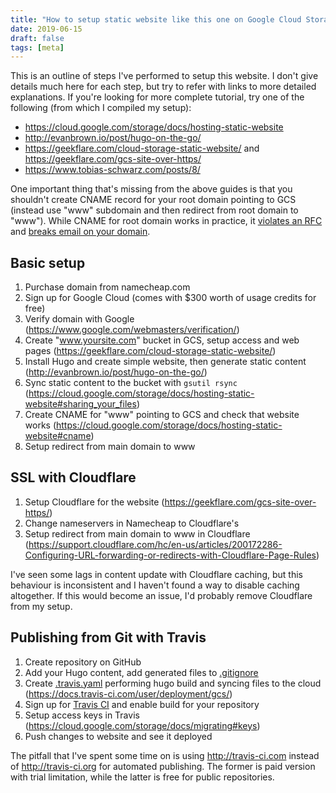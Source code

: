 ```yaml
---
title: "How to setup static website like this one on Google Cloud Storage"
date: 2019-06-15
draft: false
tags: [meta]
---
```


This is an outline of steps I've performed to setup this website. I don't give details much here for each step, but try to refer with links to more detailed explanations. If you're looking for more complete tutorial, try one of the following (from which I compiled my setup):

* https://cloud.google.com/storage/docs/hosting-static-website
* http://evanbrown.io/post/hugo-on-the-go/
* https://geekflare.com/cloud-storage-static-website/ and https://geekflare.com/gcs-site-over-https/
* https://www.tobias-schwarz.com/posts/8/

One important thing that's missing from the above guides is that you shouldn't create CNAME record for your root domain pointing to GCS (instead use "www" subdomain and then redirect from root domain to "www"). While CNAME for root domain works in practice, it [violates an RFC](https://support.dnsmadeeasy.com/index.php?/Knowledgebase/Article/View/14/0/why-cant-i-create-a-cname-record-for-the-root-record) and [breaks email on your domain](https://serverfault.com/questions/91712/dns-using-cnames-breaks-mx-records).

## Basic setup

1. Purchase domain from namecheap.com
1. Sign up for Google Cloud (comes with $300 worth of usage credits for free)
1. Verify domain with Google (https://www.google.com/webmasters/verification/)
1. Create "www.yoursite.com" bucket in GCS, setup access and web pages (https://geekflare.com/cloud-storage-static-website/)
1. Install Hugo and create simple website, then generate static content (http://evanbrown.io/post/hugo-on-the-go/)
1. Sync static content to the bucket with `gsutil rsync` (https://cloud.google.com/storage/docs/hosting-static-website#sharing_your_files)
1. Create CNAME for "www" pointing to GCS and check that website works (https://cloud.google.com/storage/docs/hosting-static-website#cname)
1. Setup redirect from main domain to www

## SSL with Cloudflare

1. Setup Cloudflare for the website (https://geekflare.com/gcs-site-over-https/)
1. Change nameservers in Namecheap to Cloudflare's
1. Setup redirect from main domain to www in Cloudflare (https://support.cloudflare.com/hc/en-us/articles/200172286-Configuring-URL-forwarding-or-redirects-with-Cloudflare-Page-Rules)

I've seen some lags in content update with Cloudflare caching, but this behaviour is inconsistent and I haven't found a way to disable caching altogether. If this would become an issue, I'd probably remove Cloudflare from my setup.

## Publishing from Git with Travis

1. Create repository on GitHub
1. Add your Hugo content, add generated files to [.gitignore](https://github.com/kholodilov/kholodilov.me/blob/master/.gitignore)
1. Create [.travis.yaml](https://github.com/kholodilov/kholodilov.me/blob/master/.travis.yml) performing hugo build and syncing files to the cloud (https://docs.travis-ci.com/user/deployment/gcs/)
1. Sign up for [Travis CI](http://travis-ci.org) and enable build for your repository
1. Setup access keys in Travis (https://cloud.google.com/storage/docs/migrating#keys)
1. Push changes to website and see it deployed

The pitfall that I've spent some time on is using http://travis-ci.com instead of http://travis-ci.org for automated publishing. The former is paid version with trial limitation, while the latter is free for public repositories.

